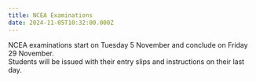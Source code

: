 ```yaml
---
title: NCEA Examinations
date: 2024-11-05T10:32:00.000Z
---
```

NCEA examinations start on Tuesday 5 November and conclude on Friday 29 November.  
Students will be issued with their entry slips and instructions on their last day. 
